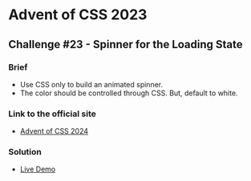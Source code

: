 # Advent of CSS 2023
  
## Challenge #23 - Spinner for the Loading State

### Brief
- Use CSS only to build an animated spinner.
- The color should be controlled through CSS. But, default to white.


### Link to the official site
- [Advent of CSS 2024](https://store.selfteach.me/advent-of-css-2024)

### Solution
- [Live Demo](https://ivobul.github.io/spinner-for-the-loading-state/)
